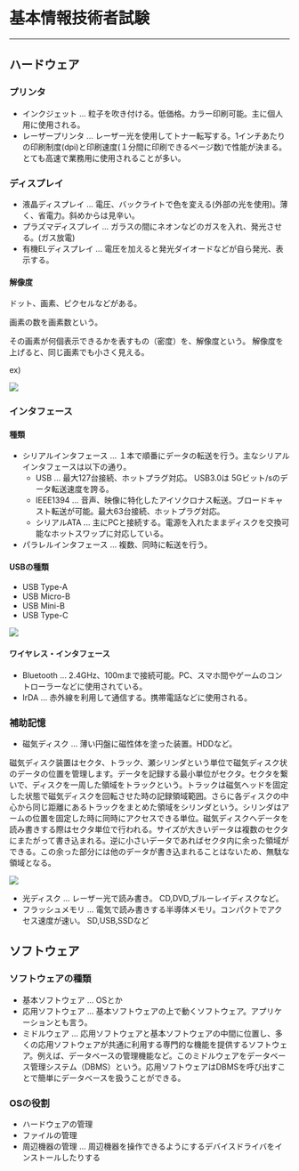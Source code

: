 # 基本情報技術者試験

---

## ハードウェア

### プリンタ
- インクジェット ... 粒子を吹き付ける。低価格。カラー印刷可能。主に個人用に使用される。
- レーザープリンタ ... レーザー光を使用してトナー転写する。1インチあたりの印刷制度(dpi)と印刷速度(１分間に印刷できるページ数)で性能が決まる。とても高速で業務用に使用されることが多い。

### ディスプレイ
- 液晶ディスプレイ ... 電圧、バックライトで色を変える(外部の光を使用)。薄く、省電力。斜めからは見辛い。
- プラズマディスプレイ ... ガラスの間にネオンなどのガスを入れ、発光させる。(ガス放電)
- 有機ELディスプレイ ... 電圧を加えると発光ダイオードなどが自ら発光、表示する。

#### 解像度
ドット、画素、ピクセルなどがある。

画素の数を画素数という。

その画素が何個表示できるかを表すもの（密度）を、解像度という。
解像度を上げると、同じ画素でも小さく見える。

ex)

![](https://av.jpn.support.panasonic.com/support/dsc/knowhow/common/img/l26/26_3_01.jpg)

### インタフェース

#### 種類

- シリアルインタフェース ... １本で順番にデータの転送を行う。主なシリアルインタフェースは以下の通り。
  - USB ... 最大127台接続、ホットプラグ対応。 USB3.0は 5Gビット/sのデータ転送速度を誇る。
  - IEEE1394 ... 音声、映像に特化したアイソクロナス転送。ブロードキャスト転送が可能。最大63台接続、ホットプラグ対応。
  - シリアルATA ... 主にPCと接続する。電源を入れたままディスクを交換可能なホットスワップに対応している。
- パラレルインタフェース ... 複数、同時に転送を行う。

#### USBの種類
- USB Type-A
- USB Micro-B
- USB Mini-B
- USB Type-C

![](http://support.bunsosha.com/mailmag/images/201812/imasara.jpg)

#### ワイヤレス・インタフェース
- Bluetooth ... 2.4GHz、100mまで接続可能。PC、スマホ間やゲームのコントローラーなどに使用されている。
- IrDA ... 赤外線を利用して通信する。携帯電話などに使用される。

### 補助記憶
- 磁気ディスク ... 薄い円盤に磁性体を塗った装置。HDDなど。

磁気ディスク装置はセクタ、トラック、瀬シリンダという単位で磁気ディスク状のデータの位置を管理します。データを記録する最小単位がセクタ。セクタを繋いで、ディスクを一周した領域をトラックという。トラックは磁気ヘッドを固定した状態で磁気ディスクを回転させた時の記録領域範囲。さらに各ディスクの中心から同じ距離にあるトラックをまとめた領域をシリンダという。シリンダはアームの位置を固定した時に同時にアクセスできる単位。磁気ディスクへデータを読み書きする際はセクタ単位で行われる。サイズが大きいデータは複数のセクタにまたがって書き込まれる。逆に小さいデータであればセクタ内に余った領域ができる。この余った部分には他のデータが書き込まれることはないため、無駄な領域となる。

![](https://www.atmarkit.co.jp/fwin2k/experiments/defragment/defrag_fig1.gif)

- 光ディスク ... レーザー光で読み書き。 CD,DVD,ブルーレイディスクなど。
- フラッシュメモリ ... 電気で読み書きする半導体メモリ。コンパクトでアクセス速度が速い。 SD,USB,SSDなど

## ソフトウェア

### ソフトウェアの種類
- 基本ソフトウェア ... OSとか
- 応用ソフトウェア ... 基本ソフトウェアの上で動くソフトウェア。アプリケーションとも言う。 
- ミドルウェア ... 応用ソフトウェアと基本ソフトウェアの中間に位置し、多くの応用ソフトウェアが共通に利用する専門的な機能を提供するソフトウェア。例えば、データベースの管理機能など。このミドルウェアをデータベース管理システム（DBMS）という。応用ソフトウェアはDBMSを呼び出すことで簡単にデータベースを扱うことができる。

### OSの役割
- ハードウェアの管理
- ファイルの管理
- 周辺機器の管理 ... 周辺機器を操作できるようにするデバイスドライバをインストールしたりする

